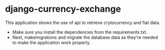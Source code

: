 # django-currency-exchange

This application shows the use of api to retrieve crytocurrency and fiat data.

* Make sure you install the dependencies from the requirements.txt.
* Next, makemigrations and migrate the database data as they're needed to make the application work properly.
